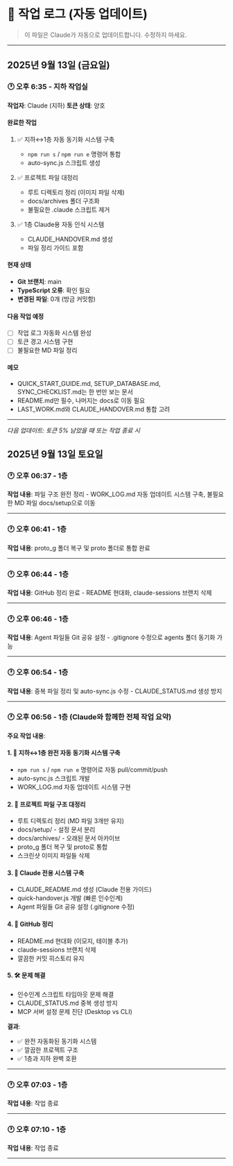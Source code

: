 # 📝 작업 로그 (자동 업데이트)

> 이 파일은 Claude가 자동으로 업데이트합니다. 수정하지 마세요.

---

## 2025년 9월 13일 (금요일)

### 🕐 오후 6:35 - 지하 작업실
**작업자**: Claude (지하)
**토큰 상태**: 양호

#### 완료한 작업
1. ✅ 지하↔1층 자동 동기화 시스템 구축
   - `npm run s` / `npm run e` 명령어 통합
   - auto-sync.js 스크립트 생성

2. ✅ 프로젝트 파일 대정리
   - 루트 디렉토리 정리 (이미지 파일 삭제)
   - docs/archives 폴더 구조화
   - 불필요한 .claude 스크립트 제거

3. ✅ 1층 Claude용 자동 인식 시스템
   - CLAUDE_HANDOVER.md 생성
   - 파일 정리 가이드 포함

#### 현재 상태
- **Git 브랜치**: main
- **TypeScript 오류**: 확인 필요
- **변경된 파일**: 0개 (방금 커밋함)

#### 다음 작업 예정
- [ ] 작업 로그 자동화 시스템 완성
- [ ] 토큰 경고 시스템 구현
- [ ] 불필요한 MD 파일 정리

#### 메모
- QUICK_START_GUIDE.md, SETUP_DATABASE.md, SYNC_CHECKLIST.md는 한 번만 보는 문서
- README.md만 필수, 나머지는 docs로 이동 필요
- LAST_WORK.md와 CLAUDE_HANDOVER.md 통합 고려

---
*다음 업데이트: 토큰 5% 남았을 때 또는 작업 종료 시*
## 2025년 9월 13일 토요일

### 🕐 오후 06:37 - 1층
**작업 내용**: 파일 구조 완전 정리 - WORK_LOG.md 자동 업데이트 시스템 구축, 불필요한 MD 파일 docs/setup으로 이동

---

### 🕐 오후 06:41 - 1층
**작업 내용**: proto_g 폴더 복구 및 proto 폴더로 통합 완료

---

### 🕐 오후 06:44 - 1층
**작업 내용**: GitHub 정리 완료 - README 현대화, claude-sessions 브랜치 삭제

---

### 🕐 오후 06:46 - 1층
**작업 내용**: Agent 파일들 Git 공유 설정 - .gitignore 수정으로 agents 폴더 동기화 가능

---

### 🕐 오후 06:54 - 1층
**작업 내용**: 중복 파일 정리 및 auto-sync.js 수정 - CLAUDE_STATUS.md 생성 방지

---

### 🕐 오후 06:56 - 1층 (Claude와 함께한 전체 작업 요약)
**주요 작업 내용**:

#### 1. 🔄 지하↔1층 완전 자동 동기화 시스템 구축
- `npm run s` / `npm run e` 명령어로 자동 pull/commit/push
- auto-sync.js 스크립트 개발
- WORK_LOG.md 자동 업데이트 시스템 구현

#### 2. 📁 프로젝트 파일 구조 대정리
- 루트 디렉토리 정리 (MD 파일 3개만 유지)
- docs/setup/ - 설정 문서 분리
- docs/archives/ - 오래된 문서 아카이브
- proto_g 폴더 복구 및 proto로 통합
- 스크린샷 이미지 파일들 삭제

#### 3. 🤖 Claude 전용 시스템 구축
- CLAUDE_README.md 생성 (Claude 전용 가이드)
- quick-handover.js 개발 (빠른 인수인계)
- Agent 파일들 Git 공유 설정 (.gitignore 수정)

#### 4. 🐙 GitHub 정리
- README.md 현대화 (이모지, 테이블 추가)
- claude-sessions 브랜치 삭제
- 깔끔한 커밋 히스토리 유지

#### 5. 🛠️ 문제 해결
- 인수인계 스크립트 타임아웃 문제 해결
- CLAUDE_STATUS.md 중복 생성 방지
- MCP 서버 설정 문제 진단 (Desktop vs CLI)

**결과**:
- ✅ 완전 자동화된 동기화 시스템
- ✅ 깔끔한 프로젝트 구조
- ✅ 1층과 지하 완벽 호환

---

### 🕐 오후 07:03 - 1층
**작업 내용**: 작업 종료

---

### 🕐 오후 07:10 - 1층
**작업 내용**: 작업 종료

---
